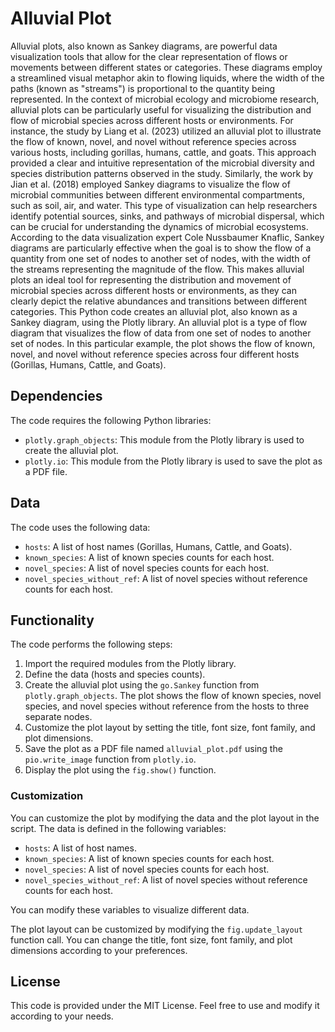 # Alluvial Plot
Alluvial plots, also known as Sankey diagrams, are powerful data visualization tools that allow for the clear representation of flows or movements between different states or categories. These diagrams employ a streamlined visual metaphor akin to flowing liquids, where the width of the paths (known as "streams") is proportional to the quantity being represented.
In the context of microbial ecology and microbiome research, alluvial plots can be particularly useful for visualizing the distribution and flow of microbial species across different hosts or environments. For instance, the study by Liang et al. (2023) utilized an alluvial plot to illustrate the flow of known, novel, and novel without reference species across various hosts, including gorillas, humans, cattle, and goats. This approach provided a clear and intuitive representation of the microbial diversity and species distribution patterns observed in the study.
Similarly, the work by Jian et al. (2018) employed Sankey diagrams to visualize the flow of microbial communities between different environmental compartments, such as soil, air, and water. This type of visualization can help researchers identify potential sources, sinks, and pathways of microbial dispersal, which can be crucial for understanding the dynamics of microbial ecosystems.
According to the data visualization expert Cole Nussbaumer Knaflic, Sankey diagrams are particularly effective when the goal is to show the flow of a quantity from one set of nodes to another set of nodes, with the width of the streams representing the magnitude of the flow. This makes alluvial plots an ideal tool for representing the distribution and movement of microbial species across different hosts or environments, as they can clearly depict the relative abundances and transitions between different categories.
This Python code creates an alluvial plot, also known as a Sankey diagram, using the Plotly library. An alluvial plot is a type of flow diagram that visualizes the flow of data from one set of nodes to another set of nodes. In this particular example, the plot shows the flow of known, novel, and novel without reference species across four different hosts (Gorillas, Humans, Cattle, and Goats).

## Dependencies

The code requires the following Python libraries:

- `plotly.graph_objects`: This module from the Plotly library is used to create the alluvial plot.
- `plotly.io`: This module from the Plotly library is used to save the plot as a PDF file.

## Data

The code uses the following data:

- `hosts`: A list of host names (Gorillas, Humans, Cattle, and Goats).
- `known_species`: A list of known species counts for each host.
- `novel_species`: A list of novel species counts for each host.
- `novel_species_without_ref`: A list of novel species without reference counts for each host.

## Functionality

The code performs the following steps:

1. Import the required modules from the Plotly library.
2. Define the data (hosts and species counts).
3. Create the alluvial plot using the `go.Sankey` function from `plotly.graph_objects`. The plot shows the flow of known species, novel species, and novel species without reference from the hosts to three separate nodes.
4. Customize the plot layout by setting the title, font size, font family, and plot dimensions.
5. Save the plot as a PDF file named `alluvial_plot.pdf` using the `pio.write_image` function from `plotly.io`.
6. Display the plot using the `fig.show()` function.

### Customization

You can customize the plot by modifying the data and the plot layout in the script. The data is defined in the following variables:

- `hosts`: A list of host names.
- `known_species`: A list of known species counts for each host.
- `novel_species`: A list of novel species counts for each host.
- `novel_species_without_ref`: A list of novel species without reference counts for each host.

You can modify these variables to visualize different data.

The plot layout can be customized by modifying the `fig.update_layout` function call. You can change the title, font size, font family, and plot dimensions according to your preferences.

## License
This code is provided under the MIT License. Feel free to use and modify it according to your needs.


